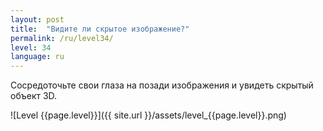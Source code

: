 ```yaml
---
layout: post
title:  "Видите ли скрытое изображение?"
permalink: /ru/level34/
level: 34
language: ru
---
```

Сосредоточьте свои глаза на позади изображения и увидеть скрытый объект 3D.

![Level {{page.level}}]({{ site.url }}/assets/level_{{page.level}}.png)